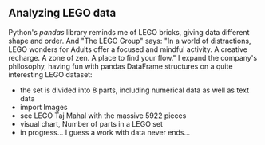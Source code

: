 ## Analyzing LEGO data
Python's $pandas$ library reminds me of LEGO bricks, giving data different shape and order. And "The LEGO Group" says: "In a world of distractions, LEGO wonders for Adults offer a focused and mindful activity. A creative recharge. A zone of zen. A place to find your flow." I expand the company's philosophy, having fun with pandas DataFrame structures on a quite interesting LEGO dataset:

- the set is divided into 8 parts, including numerical data as well as text data
- import Images
- see LEGO Taj Mahal with the massive 5922 pieces
- visual chart, Number of parts in a LEGO set
- in progress... I guess a work with data never ends...
